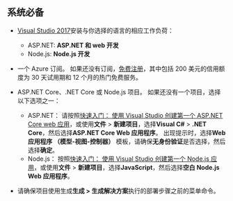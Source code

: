 ## <a name="prerequisites"></a>系统必备

* [Visual Studio 2017](https://visualstudio.microsoft.com/downloads/?utm_medium=microsoft&utm_source=docs.microsoft.com&utm_campaign=button+cta&utm_content=download+vs2017)安装与你选择的语言的相应工作负荷：
  * ASP.NET: **ASP.NET 和 web 开发**
  * Node.js: **Node.js 开发**

* 一个 Azure 订阅。 如果还没有订阅，[免费注册](https://azure.microsoft.com/free/dotnet/)，其中包括 200 美元的信用额度为 30 天试用期和 12 个月的热门免费服务。

* ASP.NET Core、.NET Core 或 Node.js 项目。 如果还没有一个项目，选择以下选项之一：
  * ASP.NET： 请按照[快速入门： 使用 Visual Studio 创建第一个 ASP.NET Core web 应用](../../ide/quickstart-aspnet-core.md)，或使用**文件** > **新建项目**，选择**Visual C#** > **.NET Core**，然后选择**ASP.NET Core Web 应用程序**。 出现提示时，选择**Web 应用程序 （模型-视图-控制器）** 模板，请确保**无身份验证**是否选择，然后选择**确定**。
  * Node.js： 按照[快速入门： 使用 Visual Studio 创建第一个 Node.js 应用](../../ide/quickstart-nodejs.md)，或使用**文件** > **新建项目**，选择**JavaScript**，然后选择**空白 Node.js Web 应用程序**。

* 请确保项目使用生成**生成 > 生成解决方案**执行的部署步骤之前的菜单命令。